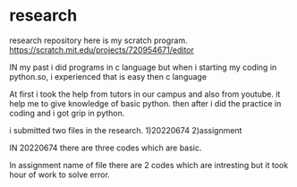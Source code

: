 # research
research repository
here is my scratch program.
https://scratch.mit.edu/projects/720954671/editor

IN my past i did programs in c language but when i starting my coding in python.so, i experienced that is easy then c language

At first i took the help from tutors in our campus and also from youtube.
it help me to give knowledge of basic python.
then after i did the practice in coding and i got grip in python.

i submitted two files in the research.
1)20220674
2)assignment
 
IN 20220674 there are three codes which are basic.

In assignment name of file there are 2 codes which are intresting but it took hour of work to solve error.
